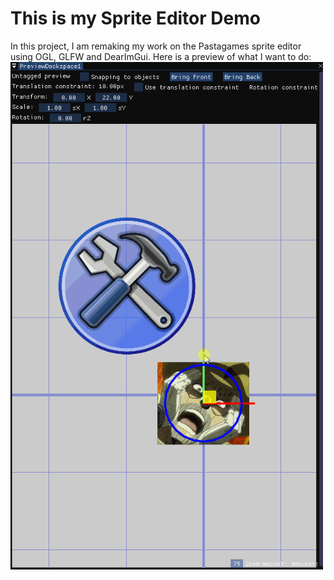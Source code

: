 # This is my Sprite Editor Demo
In this project, I am remaking my work on the Pastagames sprite editor using OGL, GLFW and DearImGui.
Here is a preview of what I want to do: ![alt-text](https://github.com/Ilygos/sprite_editor/blob/master/Sprite_Editor_Demo.gif)
